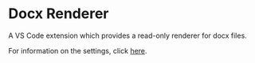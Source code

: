 # Docx Renderer

A VS Code extension which provides a read-only renderer for docx files.

For information on the settings, click [here](https://github.com/VolodymyrBaydalka/docxjs#api).

